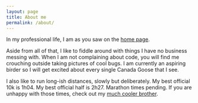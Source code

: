 ```yaml
---
layout: page
title: About me
permalink: /about/
---
```


In my professional life, I am as you saw on the [home page](index.markdown).

Aside from all of that, I like to fiddle around with things I have no business messing with.
When I am not complaining about code, you will find me crouching outside taking pictures of cool bugs.
I am currently an aspiring birder so I will get excited about every single Canada Goose that I see.

I also like to run long-ish distances, slowly but deliberately.
My best official 10k is 1h04.
My best official half is 2h27.
Marathon times pending.
If you are unhappy with those times, check out my [much cooler brother](https://triathlon.org/athletes/profile/163812/eloi_adjavon).
